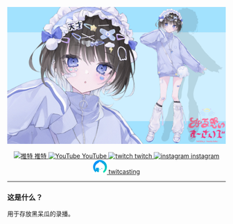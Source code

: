 <p align="center">
    <img src="https://github.com/soulmatelh/freeFQ/blob/main/%E9%BB%91%E5%91%86%E7%93%9C.jpg" alt="雪宝" width=1080/>
</p>
<p align="center">
  <a href="https://twitter.com/hitome_hooo"><img src="https://github.com/soulmatelh/freeFQ/blob/main/Twitter.ico" 
  alt="推特"> 推特 <a href="https://www.youtube.com/channel/UCW-54qFSvFWHpiTyEtM2H6Q"><img src="https://github.com/soulmatelh/freeFQ/blob/main/Youtube.ico" alt="YouTube"> YouTube <a href="https://www.twitch.tv/hitome_chan"><img src="https://github.com/soulmatelh/freeFQ/blob/main/Twitter.ico" alt="twitch"> twitch  <a href="https://www.instagram.com/hitome_hooo/"><img src="https://github.com/soulmatelh/freeFQ/blob/main/Instagram.ico" alt="instagram"> instagram </a><a href="https://twitcasting.tv/hitome_hooo"><img src="https://github.com/soulmatelh/freeFQ/blob/main/twitcasting.ico" alt="twitcasting"> twitcasting </a>
  </a>
</p>

---

### 这是什么？

用于存放黑呆瓜的录播。
